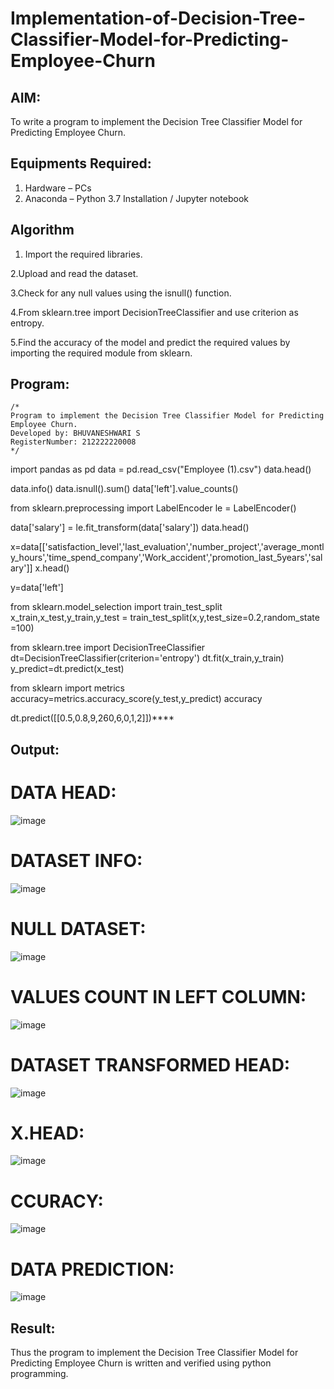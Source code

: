 # Implementation-of-Decision-Tree-Classifier-Model-for-Predicting-Employee-Churn

## AIM:
To write a program to implement the Decision Tree Classifier Model for Predicting Employee Churn.

## Equipments Required:
1. Hardware – PCs
2. Anaconda – Python 3.7 Installation / Jupyter notebook

## Algorithm
1. Import the required libraries.

2.Upload and read the dataset.

3.Check for any null values using the isnull() function.

4.From sklearn.tree import DecisionTreeClassifier and use criterion as entropy.

5.Find the accuracy of the model and predict the required values by importing the required module from sklearn. 
 

## Program:
```
/*
Program to implement the Decision Tree Classifier Model for Predicting Employee Churn.
Developed by: BHUVANESHWARI S
RegisterNumber: 212222220008  
*/
```

import pandas as pd
data = pd.read_csv("Employee (1).csv")
data.head()

data.info()
data.isnull().sum()
data['left'].value_counts()

from sklearn.preprocessing import LabelEncoder
le = LabelEncoder()

data['salary'] = le.fit_transform(data['salary'])
data.head()

x=data[['satisfaction_level','last_evaluation','number_project','average_montly_hours','time_spend_company','Work_accident','promotion_last_5years','salary']]
x.head()

y=data['left']

from sklearn.model_selection import train_test_split
x_train,x_test,y_train,y_test = train_test_split(x,y,test_size=0.2,random_state =100)

from sklearn.tree import DecisionTreeClassifier
dt=DecisionTreeClassifier(criterion='entropy')
dt.fit(x_train,y_train)
y_predict=dt.predict(x_test)

from sklearn import metrics
accuracy=metrics.accuracy_score(y_test,y_predict)
accuracy

dt.predict([[0.5,0.8,9,260,6,0,1,2]])****

## Output:

# DATA HEAD:
![image](https://github.com/user-attachments/assets/86b8377c-40a2-4b80-b977-89504d03bf79)

# DATASET INFO:
![image](https://github.com/user-attachments/assets/235bd985-0c13-474b-b8fc-ff385f4d047a)

# NULL DATASET:
![image](https://github.com/user-attachments/assets/3061370b-f8a7-4d04-ab4c-698653302b88)

# VALUES COUNT IN LEFT COLUMN:
![image](https://github.com/user-attachments/assets/89cdd522-18ef-4267-8c3f-87003533e57f)

# DATASET TRANSFORMED HEAD:
![image](https://github.com/user-attachments/assets/3582d99d-8338-43a4-bf8d-f4a61f10e0d6)

# X.HEAD:
![image](https://github.com/user-attachments/assets/649f0bf6-916e-43a1-8571-f6d67f5c89a2)

# CCURACY:
![image](https://github.com/user-attachments/assets/2d8223bc-608b-48a3-b23c-ef40d768bd92)

# DATA PREDICTION:

![image](https://github.com/user-attachments/assets/98635c41-cb15-4752-b848-02bfd9765f23)





## Result:
Thus the program to implement the  Decision Tree Classifier Model for Predicting Employee Churn is written and verified using python programming.
